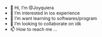 - 👋 Hi, I’m @Joyquiera
- 👀 I’m interested in ios experience
- 🌱 I’m want learning to softwares/program
- 💞️ I’m looking to collaborate on idk
- 📫 How to reach me ...

<!---
Joyquiera/Joyquiera is a ✨ special ✨ repository because its `README.md` (this file) appears on your GitHub profile.
You can click the Preview link to take a look at your changes.
--->
